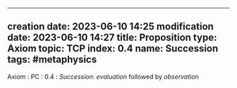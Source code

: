 
---
creation date:		2023-06-10 14:25
modification date:	2023-06-10 14:27
title: 				Proposition
type:  Axiom
topic: TCP
index: 0.4
name: Succession
tags:  #metaphysics 
---
Axiom : PC : 0.4 : $Succession$:  $evaluation$ followed by $observation$
